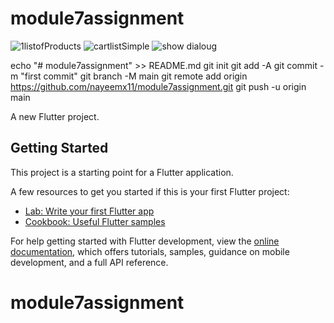 # module7assignment

![1listofProducts](https://github.com/nayeemx11/module7assignment/assets/63298176/13b9278d-613e-45ba-b1ca-f8fb7cffbd2e)
![cartlistSimple](https://github.com/nayeemx11/module7assignment/assets/63298176/94ccc708-194a-4383-bce2-0b7c2aa65c30)
![show dialoug](https://github.com/nayeemx11/module7assignment/assets/63298176/3d6dd2ba-bf25-4f41-818a-3808f5c06031)


echo "# module7assignment" >> README.md
git init
git add -A
git commit -m "first commit"
git branch -M main
git remote add origin https://github.com/nayeemx11/module7assignment.git
git push -u origin main

A new Flutter project.

## Getting Started

This project is a starting point for a Flutter application.

A few resources to get you started if this is your first Flutter project:

- [Lab: Write your first Flutter app](https://docs.flutter.dev/get-started/codelab)
- [Cookbook: Useful Flutter samples](https://docs.flutter.dev/cookbook)

For help getting started with Flutter development, view the
[online documentation](https://docs.flutter.dev/), which offers tutorials,
samples, guidance on mobile development, and a full API reference.
# module7assignment
